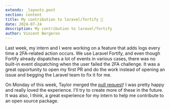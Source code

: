```yaml
---
extends: _layouts.post
section: content
title: My contribution to laravel/fortify 🎉
date: 2024-07-24
description: My contribution to laravel/fortify
author: Vincent Bergeron
---
```


Last week, my intern and I were working on a feature that adds logs every time a 2FA-related action occurs. We use Laravel Fortify, and even though Fortify already dispatches a lot of events in various cases, there was no built-in event dispatching when the user failed the 2FA challenge. It was a great opportunity to open my first PR and do the work instead of opening an issue and begging the Laravel team to fix it for me.

On Monday of this week, Taylor merged the [pull request](https://github.com/laravel/fortify/pull/558)! I was pretty happy and really loved the experience. I'll try to create more of these in the future. It was also, I think, a great experience for my intern to help me contribute to an open source package.